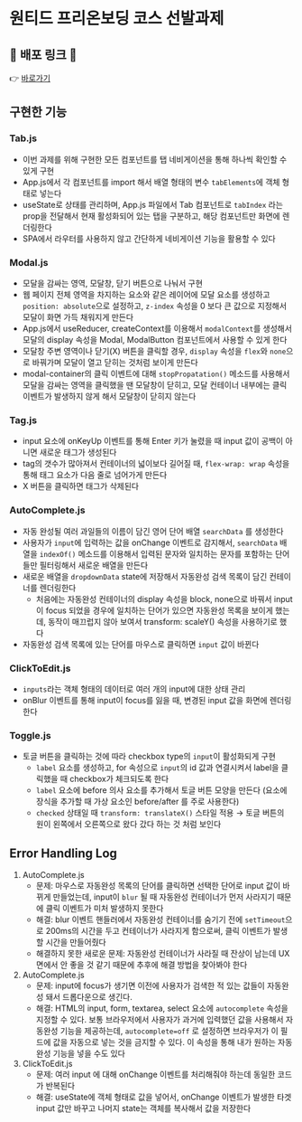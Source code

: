 # 원티드 프리온보딩 코스 선발과제

## 🔗 배포 링크 🔗

👉 [바로가기](https://custom-components-jihobok.netlify.app/)

## 구현한 기능

### Tab.js

- 이번 과제를 위해 구현한 모든 컴포넌트를 탭 네비게이션을 통해 하나씩 확인할 수 있게 구현
- App.js에서 각 컴포넌트를 import 해서 배열 형태의 변수 `tabElements`에 객체 형태로 넣는다
- useState로 상태를 관리하며, App.js 파일에서 Tab 컴포넌트로 `tabIndex` 라는 prop을 전달해서 현재 활성화되어 있는 탭을 구분하고, 해당 컴포넌트만 화면에 렌더링한다
- SPA에서 라우터를 사용하지 않고 간단하게 네비게이션 기능을 활용할 수 있다

### Modal.js

- 모달을 감싸는 영역, 모달창, 닫기 버튼으로 나눠서 구현
- 웹 페이지 전체 영역을 차지하는 요소와 같은 레이어에 모달 요소를 생성하고 `position: absolute`으로 설정하고, `z-index` 속성을 0 보다 큰 값으로 지정해서 모달이 화면 가득 채워지게 만든다
- App.js에서 useReducer, createContext를 이용해서 `modalContext`를 생성해서 모달의 display 속성을 Modal, ModalButton 컴포넌트에서 사용할 수 있게 한다
- 모달창 주변 영역이나 닫기(X) 버튼을 클릭할 경우, `display` 속성을 `flex`와 `none`으로 바꿔가며 모달이 열고 닫히는 것처럼 보이게 만든다
- modal-container의 클릭 이벤트에 대해 `stopPropatation()` 메소드를 사용해서 모달을 감싸는 영역을 클릭했을 땐 모달창이 닫히고, 모달 컨테이너 내부에는 클릭 이벤트가 발생하지 않게 해서 모달창이 닫히지 않는다

### Tag.js

- input 요소에 onKeyUp 이벤트를 통해 Enter 키가 눌렸을 때 input 값이 공백이 아니면 새로운 태그가 생성된다
- tag의 갯수가 많아져서 컨테이너의 넓이보다 길어질 때, `flex-wrap: wrap` 속성을 통해 태그 요소가 다음 줄로 넘어가게 만든다
- X 버튼을 클릭하면 태그가 삭제된다

### AutoComplete.js

- 자동 완성될 여러 과일들의 이름이 담긴 영어 단어 배열 `searchData` 를 생성한다
- 사용자가 `input`에 입력하는 값을 onChange 이벤트로 감지해서, `searchData` 배열을 `indexOf()` 메소드를 이용해서 입력된 문자와 일치하는 문자를 포함하는 단어들만 필터링해서 새로운 배열을 만든다
- 새로운 배열을 `dropdownData` state에 저장해서 자동완성 검색 목록이 담긴 컨테이너를 렌더링한다
    - 처음에는 자동완성 컨테이너의 display 속성을 block, none으로 바꿔서 input이 focus 되었을 경우에 일치하는 단어가 있으면 자동완성 목록을 보이게 했는데, 동작이 매끄럽지 않아 보여서 transform: scaleY() 속성을 사용하기로 했다
- 자동완성 검색 목록에 있는 단어를 마우스로 클릭하면 `input` 값이 바뀐다

### ClickToEdit.js

- `inputs`라는 객체 형태의 데이터로 여러 개의 input에 대한 상태 관리
- onBlur 이벤트를 통해 input이 focus를 잃을 때, 변경된 input 값을 화면에 렌더링한다

### Toggle.js

- 토글 버튼을 클릭하는 것에 따라 checkbox type의 `input`이 활성화되게 구현
    - `label` 요소를 생성하고, for 속성으로 `input`의 id 값과 연결시켜서 label을 클릭했을 때 checkbox가 체크되도록 한다
    - `label` 요소에 before 의사 요소를 추가해서 토글 버튼 모양을 만든다 (요소에 장식을 추가할 때 가상 요소인 before/after 를 주로 사용한다)
    - `checked` 상태일 때 `transform: translateX()` 스타일 적용 → 토글 버튼의 원이 왼쪽에서 오른쪽으로 왔다 갔다 하는 것 처럼 보인다

## Error Handling Log

1. AutoComplete.js
    - 문제: 마우스로 자동완성 목록의 단어를 클릭하면 선택한 단어로 input 값이 바뀌게 만들었는데, input이 `blur` 될 때 자동완성 컨테이너가 먼저 사라지기 때문에 클릭 이벤트가 미처 발생하지 못한다
    - 해결: blur 이벤트 핸들러에서 자동완성 컨테이너를 숨기기 전에 `setTimeout`으로 200ms의 시간을 두고 컨테이너가 사라지게 함으로써, 클릭 이벤트가 발생할 시간을 만들어줬다
    - 해결하지 못한 새로운 문제: 자동완성 컨테이너가 사라질 때 잔상이 남는데 UX 면에서 안 좋을 것 같기 때문에 추후에 해결 방법을 찾아봐야 한다
2. AutoComplete.js
    - 문제: input에 focus가 생기면 이전에 사용자가 검색한 적 있는 값들이 자동완성 돼서 드롭다운으로 생긴다.
    - 해결: HTML의 input, form, textarea, select 요소에 `autocomplete` 속성을 지정할 수 있다. 보통 브라우저에서 사용자가 과거에 입력했던 값을 사용해서 자동완성 기능을 제공하는데, `autocomplete=off` 로 설정하면 브라우저가 이 필드에 값을 자동으로 넣는 것을 금지할 수 있다. 이 속성을 통해 내가 원하는 자동완성 기능을 넣을 수도 있다
3. ClickToEdit.js
    - 문제: 여러 input 에 대해 onChange 이벤트를 처리해줘야 하는데 동일한 코드가 반복된다
    - 해결: useState에 객체 형태로 값을 넣어서, onChange 이벤트가 발생한 타겟 input 값만 바꾸고 나머지 state는 객체를 복사해서 값을 저장한다
